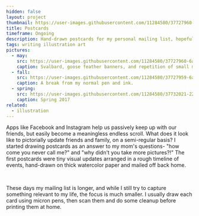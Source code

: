 ```yaml
---
hidden: false
layout: project
thumbnail: https://user-images.githubusercontent.com/11284580/37727960-6affe9a8-2d0f-11e8-85ad-3afa6c929f54.png
title: Postcards
timeframe: Ongoing
description: Hand-drawn postcards for my personal mailing list, hopefully published monthly but at least quarterly. Topics are usually topical, and feature bees and plants on a regular basis.
tags: writing illustration art
pictures:
  - may:
    src: https://user-images.githubusercontent.com/11284580/37727960-6affe9a8-2d0f-11e8-85ad-3afa6c929f54.png
    caption: Svalbard, goose feather banners, and repetition of small mindless shapes <3
  - fall:
    src: https://user-images.githubusercontent.com/11284580/37727959-6aea5750-2d0f-11e8-8fdc-9e9548ef77ab.png
    caption: A break from my normal pen and ink.
  - spring:
    src: https://user-images.githubusercontent.com/11284580/37732021-22273c30-2d1a-11e8-9bce-89f0df8a8f48.jpg
    caption: Spring 2017
related: 
  - illustration
---
```


Apps like Facebook and Instagram help us passively keep up with our friends, but easily become a meaningless endless scroll. What does it look like to pictorially update friends and family, on a semi-regular basis? I started drawing postcards as an answer to my mom's questions- "how come you never call me?" and "why didn't you take more pictures?!" The first postcards were tiny visual updates arranged in a rough timeline of events, hand-drawn on thick watercolor paper and mailed off back home.

<br>

These days my mailing list is longer, and while I still try to capture something relevant to my life, the focus is much smaller. I usually draw each card using micron pens, then scan them and do some cleanup before printing them at home.
